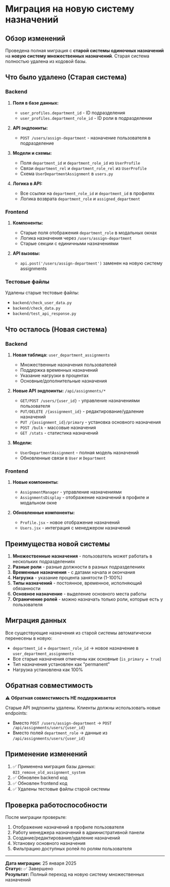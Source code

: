# Миграция на новую систему назначений

## Обзор изменений

Проведена полная миграция с **старой системы одиночных назначений** на **новую систему множественных назначений**. Старая система полностью удалена из кодовой базы.

## Что было удалено (Старая система)

### Backend
1. **Поля в базе данных:**
   - `user_profiles.department_id` - ID подразделения
   - `user_profiles.department_role_id` - ID роли в подразделении

2. **API эндпоинты:**
   - `POST /users/assign-department` - назначение пользователя в подразделение

3. **Модели и схемы:**
   - Поля `department_id` и `department_role_id` из `UserProfile`
   - Связи `department_rel` и `department_role_rel` из `UserProfile`
   - Схема `UserDepartmentAssignment` в `users.py`

4. **Логика в API:**
   - Все ссылки на `department_role_id` и `department_id` в профилях
   - Логика возврата `department_role` и `assigned_department`

### Frontend
1. **Компоненты:**
   - Старые поля отображения `department_role` в модальных окнах
   - Логика назначения через `/users/assign-department`
   - Старые секции с единичными назначениями

2. **API вызовы:**
   - `api.post('/users/assign-department')` заменен на новую систему assignments

### Тестовые файлы
Удалены старые тестовые файлы:
- `backend/check_user_data.py`
- `backend/check_data.py` 
- `backend/test_api_response.py`

## Что осталось (Новая система)

### Backend
1. **Новая таблица:** `user_department_assignments`
   - Множественные назначения пользователей
   - Поддержка временных назначений
   - Указание нагрузки в процентах
   - Основные/дополнительные назначения

2. **Новые API эндпоинты:** `/api/assignments/*`
   - `GET/POST /users/{user_id}` - управление назначениями пользователя
   - `PUT/DELETE /{assignment_id}` - редактирование/удаление назначений
   - `PUT /{assignment_id}/primary` - установка основного назначения
   - `POST /bulk` - массовые назначения
   - `GET /stats` - статистика назначений

3. **Модели:**
   - `UserDepartmentAssignment` - полная модель назначений
   - Обновленные связи в `User` и `Department`

### Frontend  
1. **Новые компоненты:**
   - `AssignmentManager` - управление назначениями
   - `AssignmentsDisplay` - отображение назначений в профиле и модальном окне

2. **Обновленные компоненты:**
   - `Profile.jsx` - новое отображение назначений
   - `Users.jsx` - интеграция с менеджером назначений

## Преимущества новой системы

1. **Множественные назначения** - пользователь может работать в нескольких подразделениях
2. **Разные роли** - разные должности в разных подразделениях  
3. **Временные назначения** - с датами начала и окончания
4. **Нагрузка** - указание процента занятости (1-100%)
5. **Типы назначений** - постоянное, временное, исполняющий обязанности
6. **Основное назначение** - выделение основного места работы
7. **Ограничение ролей** - можно назначать только роли, которые есть у пользователя

## Миграция данных

Все существующие назначения из старой системы автоматически перенесены в новую:
- `department_id` + `department_role_id` → новое назначение в `user_department_assignments`
- Все старые назначения отмечены как основные (`is_primary = true`)
- Тип назначения установлен как "permanent"
- Нагрузка установлена как 100%

## Обратная совместимость

⚠️ **Обратная совместимость НЕ поддерживается**

Старые API эндпоинты удалены. Клиенты должны использовать новые endpoints:
- Вместо `POST /users/assign-department` → `POST /api/assignments/users/{user_id}`
- Вместо полей `department_role` → данные из `/api/assignments/users/{user_id}`

## Применение изменений

1. ✅ Применена миграция базы данных: `023_remove_old_assignment_system`
2. ✅ Обновлен backend код
3. ✅ Обновлен frontend код  
4. ✅ Удалены тестовые файлы старой системы

## Проверка работоспособности

После миграции проверьте:
1. Отображение назначений в профиле пользователя
2. Работу менеджера назначений в административной панели
3. Создание/редактирование/удаление назначений
4. Установку основного назначения
5. Фильтрацию доступных ролей по ролям пользователя

---

**Дата миграции:** 25 января 2025  
**Статус:** ✅ Завершено  
**Результат:** Полный переход на новую систему множественных назначений 